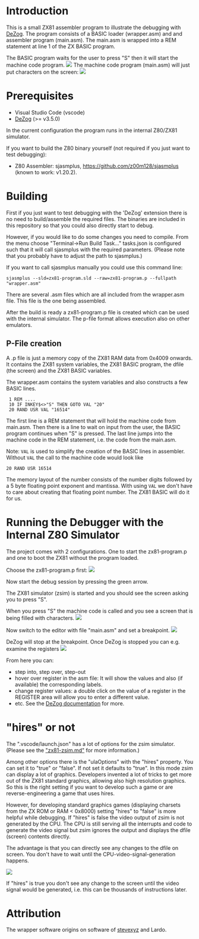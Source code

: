 # Introduction
This is a small ZX81 assembler program to illustrate the debugging with [DeZog](https://github.com/maziac/DeZog).
The program consists of a BASIC loader (wrapper.asm) and and assembler program (main.asm).
The main.asm is wrapped into a REM statement at line 1 of the ZX BASIC program.

The BASIC program waits for the user to press "S" then it will start the machine code program.
![](documentation/images/screen_press_s_to_start.jpg)
The machine code program (main.asm) will just put characters on the screen:
![](documentation/images/screen_with_characters.jpg)


# Prerequisites

- Visual Studio Code (vscode)
- [DeZog](https://github.com/maziac/DeZog) (>= v3.5.0)

In the current configuration the program runs in the internal Z80/ZX81 simulator.

If you want to build the Z80 binary yourself (not required if you just want to test debugging):
- Z80 Assembler: sjasmplus, https://github.com/z00m128/sjasmplus (known to work: v1.20.2).


# Building
First if you just want to test debugging with the 'DeZog' extension there is no need to build/assemble the required files.
The binaries are included in this repository so that you could also directly start to debug.

However, if you would like to do some changes you need to compile.
From the menu choose "Terminal->Run Build Task..."
tasks.json is configured such that it will call sjasmplus with the required parameters. (Please note that you probably have to adjust the path to sjasmplus.)

If you want to call sjasmplus manually you could use this command line:
~~~
sjasmplus --sld=zx81-program.sld --raw=zx81-program.p --fullpath "wrapper.asm"
~~~

There are several .asm files which are all included from the wrapper.asm file. This file is the one being assembled.

After the build is ready a zx81-program.p file is created which can be used with the internal simulator.
The p-file format allows execution also on other emulators.

## P-File creation
A .p file is just a memory copy of the ZX81 RAM data from 0x4009 onwards.
It contains the ZX81 system variables, the ZX81 BASIC program, the dfile (the screen) and the ZX81 BASIC variables.

The wrapper.asm contains the system variables and also constructs a few BASIC lines.
~~~
 1 REM ....
 10 IF INKEY$<>"S" THEN GOTO VAL "20"
 20 RAND USR VAL "16514"
~~~

The first line is a REM statement that will hold the machine code from main.asm.
Then there is a line to wait on input from the user, the BASIC program continues when "S" is pressed.
The last line jumps into the machine code in the REM statement, i.e. the code from the main.asm.

Note:
`VAL` is used to simplify the creation of the BASIC lines in assembler.
Without `VAL` the call to the machine code would look like
~~~
20 RAND USR 16514
~~~
The memory layout of the number consists of the number digits followed by a 5 byte floating point exponent and mantissa.
With using `VAL` we don't have to care about creating that floating point number. The ZX81 BASIC will do it for us.


# Running the Debugger with the Internal Z80 Simulator

The project comes with 2 configurations. One to start the zx81-program.p and one to boot the ZX81 without the program loaded.

Choose the zx81-program.p first:
![](documentation/images/dbg_select_zsim.jpg)

Now start the debug session by pressing the green arrow.


The ZX81 simulator (zsim) is started and you should see the screen asking you to press "S".

When you press "S" the machine code is called and you see a screen that is being filled with characters.
![](documentation/images/screen_with_chars.gif)

Now switch to the editor with file "main.asm" and set a breakpoint.
![](documentation/images/dbg_breakpoint.jpg)

DeZog will stop at the breakpoint.
Once DeZog is stopped you can e.g. examine the registers
![](documentation/images/dbg_registers.jpg)


From here you can:
- step into, step over, step-out
- hover over register in the asm file: It will show the values and also (if available) the corresponding labels.
- change register values: a double click on the value of a register in the REGISTER area will allow you to enter a different value.
- etc. See the [DeZog documentation](https://github.com/maziac/DeZog/blob/main/documentation/Usage.md) for more.


# "hires" or not
The ".vscode/launch.json" has a lot of options for the zsim simulator.
(Please see the ["zx81-zsim.md"](https://github.com/maziac/DeZog/blob/main/documentation/zx81-zsim.md) for more information.)

Among other options there is the "ulaOptions" with the "hires" property.
You can set it to "true" or "false".
If not set it defaults to "true".
In this mode zsim can display a lot of graphics. Developers invented a lot of tricks to get more out of the ZX81 standard graphics, allowing also high resolution graphics.
So this is the right setting if you want to develop such a game or are reverse-engineering a game that uses hires.

However, for developing standard graphics games (displaying charsets from the ZX ROM or RAM < 0x8000) setting "hires" to "false" is more helpful while debugging.
If "hires" is false the video output of zsim is not generated by the CPU.
The CPU is still serving all the interrupts and code to generate the video signal but zsim ignores the output and displays the dfile (screen) contents directly.

The advantage is that you can directly see any changes to the dfile on screen.
You don't have to wait until the CPU-video-signal-generation happens.

![](documentation/images/dbg_step_hires_false.gif)

If "hires" is true you don't see any change to the screen until the video signal would be generated, i.e. this can be thousands of instructions later.



# Attribution
The wrapper software origins on software of [stevexyz](https://github.com/stevexyz) and Lardo.
